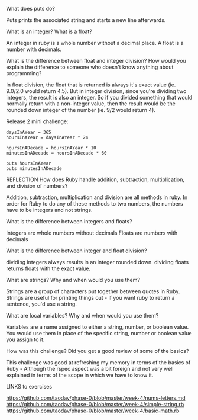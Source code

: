 What does puts do?

Puts prints the associated string and starts a new line afterwards.

What is an integer? What is a float?

An integer in ruby is a whole number without a decimal place. A float is a number with decimals. 

What is the difference between float and integer division? How would you explain the difference to someone who doesn't know anything about programming?

In float division, the float that is returned is always it's exact value (ie. 9.0/2.0 would return 4.5). But in integer division, since you're dividing two integers, the result is also an integer. So if you divided something that would normally return with a non-integer value, then the result would be the rounded down integer of the number (ie. 9/2 would return 4).

Release 2 mini challenge:
```
daysInAYear = 365
hoursInAYear = daysInAYear * 24

hoursInADecade = hoursInAYear * 10
minutesInADecade = hoursInADecade * 60

puts hoursInAYear
puts minutesInADecade
```

REFLECTION
How does Ruby handle addition, subtraction, multiplication, and division of numbers?

Addition, subtraction, multiplication and division are all methods in ruby. In order for Ruby to do any of these methods to two numbers, the numbers have to be integers and not strings. 

What is the difference between integers and floats?

Integers are whole numbers without decimals
Floats are numbers with decimals

What is the difference between integer and float division?

dividing integers always results in an integer rounded down.
dividing floats returns floats with the exact value.

What are strings? Why and when would you use them?

Strings are a group of characters put together between quotes in Ruby. Strings are useful for printing things out - if you want ruby to return a sentence, you'd use a string.

What are local variables? Why and when would you use them?

Variables are a name assigned to either a string, number, or boolean value. You would use them in place of the specific string, number or boolean value you assign to it.

How was this challenge? Did you get a good review of some of the basics?

This challenge was good at refreshing my memory in terms of the basics of Ruby - Although the rspec aspect was a bit foreign and not very well explained in terms of the scope in which we have to know it.

LINKS to exercises

https://github.com/taodav/phase-0/blob/master/week-4/nums-letters.md
https://github.com/taodav/phase-0/blob/master/week-4/simple-string.rb
https://github.com/taodav/phase-0/blob/master/week-4/basic-math.rb